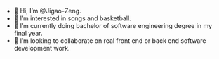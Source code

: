 - 👋 Hi, I’m @Jigao-Zeng.
- 👀 I’m interested in songs and basketball.
- 🌱 I’m currently doing bachelor of software engineering degree in my final year.
- 💞️ I’m looking to collaborate on real front end or back end software development work.


<!---
Jigao-Zeng/Jigao-Zeng is a ✨ special ✨ repository because its `README.md` (this file) appears on your GitHub profile.
You can click the Preview link to take a look at your changes.
--->

